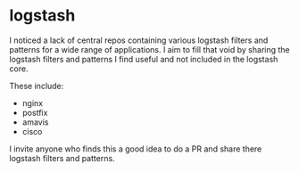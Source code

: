 # logstash

I noticed a lack of central repos containing various logstash filters and patterns for a wide range of applications. I aim to fill that void by sharing the logstash filters and patterns I find useful and not included in the logstash core.

These include:
  - nginx
  - postfix
  - amavis
  - cisco

I invite anyone who finds this a good idea to do a PR and share there logstash filters and patterns.
